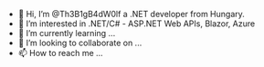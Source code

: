 - 👋 Hi, I’m @Th3B1gB4dW0lf a .NET developer from Hungary.
- 👀 I’m interested in .NET/C# - ASP.NET Web APIs, Blazor, Azure
- 🌱 I’m currently learning ...
- 💞️ I’m looking to collaborate on ...
- 📫 How to reach me ...

<!---
Th3B1gB4dW0lf/Th3B1gB4dW0lf is a ✨ special ✨ repository because its `README.md` (this file) appears on your GitHub profile.
You can click the Preview link to take a look at your changes.
--->
